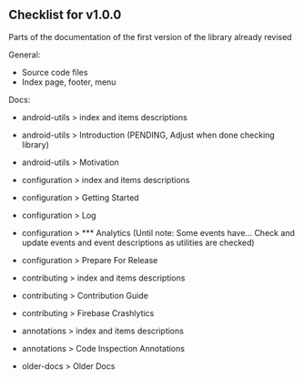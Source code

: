 ## Checklist for v1.0.0

Parts of the documentation of the first version of the library already revised

General:
- Source code files
- Index page, footer, menu

Docs:

- android-utils > index and items descriptions
- android-utils > Introduction (PENDING, Adjust when done checking library)
- android-utils > Motivation

- configuration > index and items descriptions
- configuration > Getting Started
- configuration > Log
- configuration > *** Analytics (Until note: Some events have... Check and update events and event descriptions as utilities are checked)
- configuration > Prepare For Release

- contributing > index and items descriptions
- contributing > Contribution Guide
- contributing > Firebase Crashlytics

- annotations > index and items descriptions
- annotations > Code Inspection Annotations

- older-docs > Older Docs
